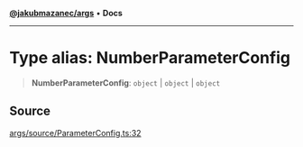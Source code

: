 [**@jakubmazanec/args**](../README.md) • **Docs**

---

# Type alias: NumberParameterConfig

> **NumberParameterConfig**: `object` \| `object` \| `object`

## Source

[args/source/ParameterConfig.ts:32](https://github.com/jakubmazanec/tools/blob/bb20df5276ddb119762948adc2cda520aef09f0f/packages/args/source/ParameterConfig.ts#L32)
